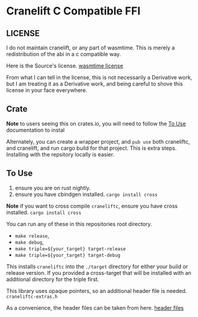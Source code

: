 # Cranelift C Compatible FFI

## LICENSE
I do not maintain cranelift, or any part of wasmtime.
This is merely a redistribution of the abi in a c compatible way.

Here is the Source's license.
[wasmtime license](https://github.com/bytecodealliance/wasmtime/blob/main/LICENSE)

From what I can tell in the license, this is not necessarily a Derivative work, but I am treating it as a Derivative work, and being careful to shove this license in your face everywhere.

## Crate

**Note** to users seeing this on crates.io, you will need to follow the [To Use](#To-Use) documentation to instal

Alternately, you can create a wrapper project, and `pub use` both craneliftc, and cranelift, and run cargo build for that project. This is extra steps. Installing with the repsitory locally is easier.

## To Use
 
1. ensure you are on rust nightly.
2. ensure you have cbindgen installed. `cargo install cross`

**Note** if you want to cross compile `craneliftc`, ensure you have cross installed. `cargo install cross`

You can run any of these in this repositories root directory.
-  `make release`, 
-  `make debug`, 
-  `make triple=${your_target} target-release` 
-  `make triple=${your_target} target-debug` 

This installs `craneliftc` into the `./target` directory for either your build or release version. If you provided a cross-target that will be installed with an additional directory for the triple first.

This library uses opaque pointers, so an additional header file is needed. `craneliftc-extras.h`

As a convenience, the header files can be taken from here.
[header files](https://github.com/coffeebe4code/craneliftc/tree/main/headers)

